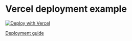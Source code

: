 # Vercel deployment example

[![Deploy with Vercel](https://vercel.com/button)](https://vercel.com/new/git/external?repository-url=https%3A%2F%2Fgithub.com%2Fprisma%2Fdeployment-example-vercel&env=DATABASE_URL&envDescription=PostgreSQL%20connection%20string&envLink=https%3A%2F%2Fwww.prisma.io%2Fdocs%2Fconcepts%2Fdatabase-connectors%2Fpostgresql%23connection-url&project-name=prisma-vercel-deployment-example&repo-name=prisma-vercel-deployment-example)

[Deployment guide](https://www.prisma.io/docs/guides/deployment/deploying-to-vercel)